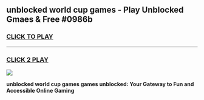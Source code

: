 
## unblocked world cup games - Play Unblocked Gmaes & Free #0986b
<h3>
<a href="https://premium.freeplayer.one?title=unblocked_world_cup_games&ref=03M">CLICK TO PLAY</a></h3>
<hr>

<h3>
<a href="https://premium.freeplayer.one?title=unblocked_world_cup_games&ref=03M">CLICK 2 PLAY</a>
  
</h3>

<a href="https://premium.freeplayer.one?title=unblocked_world_cup_games&ref=03M"><img src="https://clearcache.store/games.png"></a>


**unblocked world cup games games unblocked: Your Gateway to Fun and Accessible Online Gaming**
